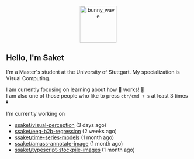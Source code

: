 <div align='center'>
<img src=https://media.giphy.com/media/3o7TKMt1VVNkHV2PaE/giphy.gif alt="bunny_wave" width="100px"/>
</div>

## Hello, I'm Saket

I'm a Master's student at the University of Stuttgart. My specialization is Visual Computing.

I am currently focusing on learning about how :brain: works! :exploding_head:\
I am also one of those people who like to press `ctr/cmd + s` at least 3 times :arrow_double_down:


I'm currently working on

- [ssaket/visual-perception](https://github.com/ssaket/visual-perception) (3 days ago)
- [ssaket/eeg-b2b-regression](https://github.com/ssaket/eeg-b2b-regression) (2 weeks ago)
- [ssaket/time-series-models](https://github.com/ssaket/time-series-models) (1 month ago)
- [ssaket/amass-annotate-image](https://github.com/ssaket/amass-annotate-image) (1 month ago)
- [ssaket/typescript-stockpile-images](https://github.com/ssaket/typescript-stockpile-images) (1 month ago)
